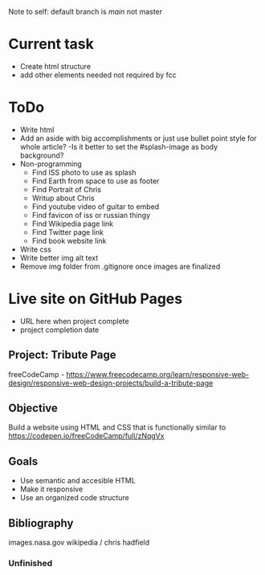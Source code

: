 Note to self: default branch is *main* not master

# Current task
 - Create html structure
 - add other elements needed not required by fcc

# ToDo
 - Write html
 - Add an aside with big accomplishments or just use bullet point style for whole article?
 -Is it better to set the #splash-image as body background?
 - Non-programming  
    - Find ISS photo to use as splash
    - Find Earth from space to use as footer
    - Find Portrait of Chris
    - Writup about Chris
    - Find youtube video of guitar to embed
    - Find favicon of iss or russian thingy
    - Find Wikipedia page link
    - Find Twitter page link
    - Find book website link
 - Write css
 - Write better img alt text
 - Remove img folder from .gitignore once images are finalized

# Live site on GitHub Pages
 - URL here when project complete
 - project completion date
 
## Project: Tribute Page
freeCodeCamp - https://www.freecodecamp.org/learn/responsive-web-design/responsive-web-design-projects/build-a-tribute-page

## Objective
Build a website using HTML and CSS that is functionally similar to https://codepen.io/freeCodeCamp/full/zNqgVx

## Goals
 - Use semantic and accesible HTML
 - Make it responsive
 - Use an organized code structure

## Bibliography
images.nasa.gov
wikipedia / chris hadfield
 
### Unfinished
 
